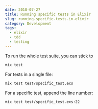 ```yaml
---
date: 2018-07-27
title: Running specific tests in Elixir
slug: running-specific-tests-in-elixir
category: Development
tags:
  - elixir
  - tdd
  - testing
---
```


To run the whole test suite, you can stick to 

```bash
mix test
```

For tests in a single file: 

```bash
mix test test/specific_test.exs
```

For a specific test, append the line number: 

```bash
mix test test/specific_test.exs:22
```